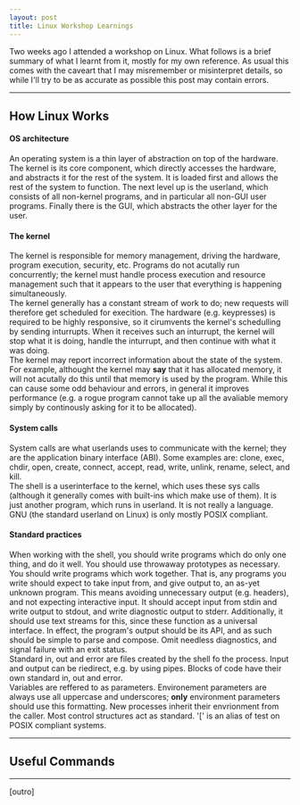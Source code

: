```yaml
---
layout: post
title: Linux Workshop Learnings
---
```


Two weeks ago I attended a workshop on Linux. What follows is a brief summary of what I learnt from it, mostly for my own reference. As usual this comes with the caveart that I may misremember or misinterpret details, so while I'll try to be as accurate as possible this post may contain errors.

---

## How Linux Works

#### OS architecture

An operating system is a thin layer of abstraction on top of the hardware. The kernel is its core component, which directly accesses the hardware, and abstracts it for the rest of the system. It is loaded first and allows the rest of the system to function. The next level up is the userland, which consists of all non-kernel programs, and in particular all non-GUI user programs. Finally there is the GUI, which abstracts the other layer for the user.  

#### The kernel

The kernel is responsible for memory management, driving the hardware, program execution, security, etc. Programs do not acutally run concurrently; the kernel must handle process execution and resource management such that it appears to the user that everything is happening simultaneously.  
The kernel generally has a constant stream of work to do; new requests will therefore get scheduled for execition. The hardware (e.g. keypresses) is required to be highly responsive, so it cirumvents the kernel's schedulling by sending inturrupts. When it receives such an inturrupt, the kernel will stop what it is doing, handle the inturrupt, and then continue with what it was doing.  
The kernel may report incorrect information about the state of the system. For example, althought the kernel may **say** that it has allocated memory, it will not acutally do this until that memory is used by the program. While this can cause some odd behaviour and errors, in general it improves performance (e.g. a rogue program cannot take up all the avaliable memory simply by continously asking for it to be allocated).

#### System calls

System calls are what userlands uses to communicate with the kernel; they are the application binary interface (ABI). Some examples are: clone, exec, chdir, open, create, connect, accept, read, write, unlink, rename, select, and kill.  
The shell is a userinterface to the kernel, which uses these sys calls (although it generally comes with built-ins which make use of them). It is just another program, which runs in userland. It is not really a language.  
GNU (the standard userland on Linux) is only mostly POSIX compliant.  

#### Standard practices

When working with the shell, you should write programs which do only one thing, and do it well. You should use throwaway prototypes as necessary.  
You should write programs which work together. That is, any programs you write should expect to take input from, and give output to, an as-yet unknown program. This means avoiding unnecessary output (e.g. headers), and not expecting interactive input. It should accept input from stdin and write output to stdout, and write diagnostic output to stderr. Additionally, it should use text streams for this, since these function as a universal interface. In effect, the program's output should be its API, and as such should be simple to parse and compose. Omit needless diagnostics, and signal failure with an exit status.  
Standard in, out and error are files created by the shell fo the process. Input and output can be riedirect, e.g. by using pipes. Blocks of code have their own standard in, out and error.  
Variables are reffered to as parameters. Environement parameters are always use all uppercase and underscores; **only** environment parameters should use this formatting. New processes inherit their envrionment from the caller. Most control structures act as standard. '[' is an alias of test on POSIX compliant systems.  

---

## Useful Commands


---

[outro]
